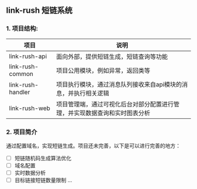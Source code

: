 ## link-rush 短链系统

### 1. 项目结构:

| 项目                | 说明                                    |
|-------------------|---------------------------------------|
| link-rush-api     | 面向外部，提供短链生成，短链查询等功能                   |
| link-rush-common  | 项目公用模块，例如异常，返回类等                      |
| link-rush-handler | 项目执行模块，通过消息队列接收来自api模块的消息，并执行相关逻辑     |
| link-rush-web     | 项目管理端，通过可视化后台对部分配置进行管理，并实现数据查询和实时图表分析 |

### 2. 项目简介
通过配置域名，实现短链生成。项目还未完善，以下是可以进行完善的地方：
- [ ] 短链随机码生成算法优化
- [ ] 域名配置
- [ ] 实时数据分析
- [ ] 目标链接短链数量限制
...